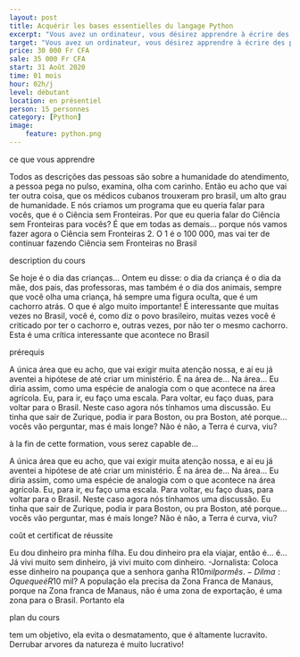 ```yaml
---
layout: post
title: Acquérir les bases essentielles du langage Python
excerpt: "Vous avez un ordinateur, vous désirez apprendre à écrire des programme et êtes totalement ou partiellement débutant dans le domaine;"
target: "Vous avez un ordinateur, vous désirez apprendre à écrire des programme et êtes totalement ou partiellement débutant dans le domaine."
price: 30 000 Fr CFA
sale: 35 000 Fr CFA
start: 31 Août 2020
time: 01 mois
hour: 02h/j
level: débutant
location: en présentiel
person: 15 personnes 
category: [Python]
image:
    feature: python.png
---
```


<p class="text-muted text-uppercase h4 border-bottom py-3">ce que vous apprendre</p>

Todos as descrições das pessoas são sobre a humanidade do atendimento, a pessoa pega no pulso, examina, olha com carinho. Então eu acho que vai ter outra coisa, que os médicos cubanos trouxeram pro brasil, um alto grau de humanidade.
E nós criamos um programa que eu queria falar para vocês, que é o Ciência sem Fronteiras. Por que eu queria falar do Ciência sem Fronteiras para vocês? É que em todas as demais... porque nós vamos fazer agora o Ciência sem Fronteiras 2. O 1 é o 100 000, mas vai ter de continuar fazendo Ciência sem Fronteiras no Brasil

<p id="about-course" class="text-muted text-uppercase h4 border-bottom py-3">description du cours</p>

Se hoje é o dia das crianças... Ontem eu disse: o dia da criança é o dia da mãe, dos pais, das professoras, mas também é o dia dos animais, sempre que você olha uma criança, há sempre uma figura oculta, que é um cachorro atrás. O que é algo muito importante!
É interessante que muitas vezes no Brasil, você é, como diz o povo brasileiro, muitas vezes você é criticado por ter o cachorro e, outras vezes, por não ter o mesmo cachorro. Esta é uma crítica interessante que acontece no Brasil

<p class="text-muted text-uppercase h4 border-bottom py-3">prérequis</p>

A única área que eu acho, que vai exigir muita atenção nossa, e aí eu já aventei a hipótese de até criar um ministério. É na área de... Na área... Eu diria assim, como uma espécie de analogia com o que acontece na área agrícola.
Eu, para ir, eu faço uma escala. Para voltar, eu faço duas, para voltar para o Brasil. Neste caso agora nós tínhamos uma discussão. Eu tinha que sair de Zurique, podia ir para Boston, ou pra Boston, até porque... vocês vão perguntar, mas é mais longe? Não é não, a Terra é curva, viu?

<p class="text-muted text-uppercase h4 border-bottom py-3">à la fin de cette formation, vous serez capable de…</p>

A única área que eu acho, que vai exigir muita atenção nossa, e aí eu já aventei a hipótese de até criar um ministério. É na área de... Na área... Eu diria assim, como uma espécie de analogia com o que acontece na área agrícola.
Eu, para ir, eu faço uma escala. Para voltar, eu faço duas, para voltar para o Brasil. Neste caso agora nós tínhamos uma discussão. Eu tinha que sair de Zurique, podia ir para Boston, ou pra Boston, até porque... vocês vão perguntar, mas é mais longe? Não é não, a Terra é curva, viu?

<p class="text-muted text-uppercase h4 border-bottom py-3">coût et certificat de réussite</p>

Eu dou dinheiro pra minha filha. Eu dou dinheiro pra ela viajar, então é... é... Já vivi muito sem dinheiro, já vivi muito com dinheiro. -Jornalista: Coloca esse dinheiro na poupança que a senhora ganha R$10 mil por mês. -Dilma: O que que é R$10 mil?
A população ela precisa da Zona Franca de Manaus, porque na Zona franca de Manaus, não é uma zona de exportação, é uma zona para o Brasil. Portanto ela


<p class="text-muted text-uppercase h4 border-bottom py-3">plan du cours</p>

tem um objetivo, ela evita o desmatamento, que é altamente lucravito. Derrubar arvores da natureza é muito lucrativo!
